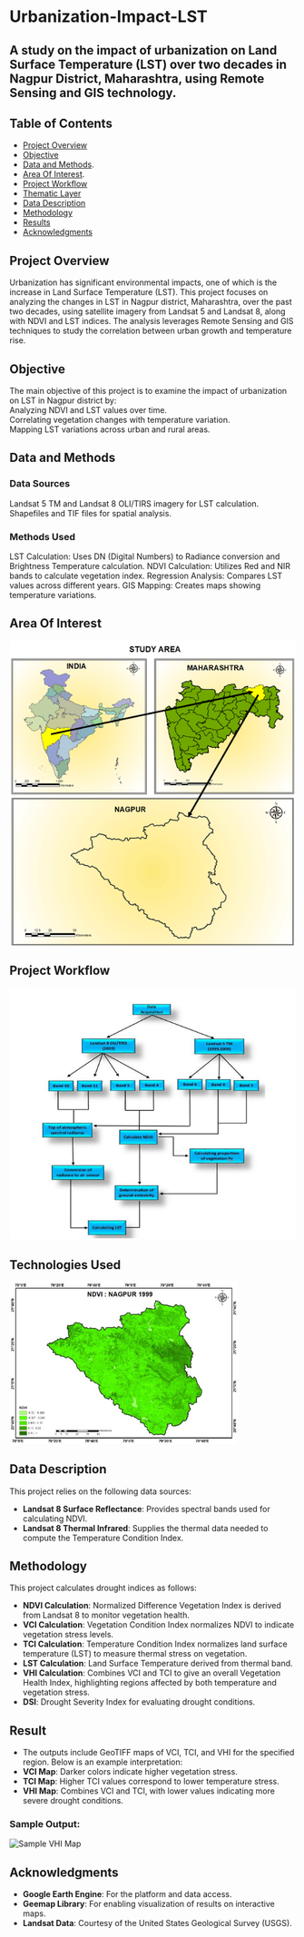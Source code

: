 # Urbanization-Impact-LST
## A study on the impact of urbanization on Land Surface Temperature (LST) over two decades in Nagpur District, Maharashtra, using Remote Sensing and GIS technology.


## Table of Contents
- [Project Overview](#project-overview)
- [Objective](#objective)
- [Data and Methods](#Data-and-methods).
- [Area Of Interest](#area-of-interest).
- [Project Workflow](#Project-Workflow)
- [Thematic Layer](#thematic-layer)
- [Data Description](#data-description)
- [Methodology](#methodology)
- [Results](#results)
- [Acknowledgments](#acknowledgments)
## Project Overview
Urbanization has significant environmental impacts, one of which is the increase in Land Surface Temperature (LST). This project focuses on analyzing the changes in LST in Nagpur district, Maharashtra, over the past two decades, using satellite imagery from Landsat 5 and Landsat 8, along with NDVI and LST indices. The analysis leverages Remote Sensing and GIS techniques to study the correlation between urban growth and temperature rise.

## Objective
The main objective of this project is to examine the impact of urbanization on LST in Nagpur district by:
<br>
Analyzing NDVI and LST values over time.<br>
Correlating vegetation changes with temperature variation.<br>
Mapping LST variations across urban and rural areas.


## Data and Methods
### Data Sources
Landsat 5 TM and Landsat 8 OLI/TIRS imagery for LST calculation.
Shapefiles and TIF files for spatial analysis.
### Methods Used
LST Calculation: Uses DN (Digital Numbers) to Radiance conversion and Brightness Temperature calculation.
NDVI Calculation: Utilizes Red and NIR bands to calculate vegetation index.
Regression Analysis: Compares LST values across different years.
GIS Mapping: Creates maps showing temperature variations.
## Area Of Interest
![Projectb Area](Images/Area.png)


## Project Workflow

![Workflow](Images/Workflow.png)



## Technologies Used
<img src="images/NDVI1999.png" alt="Sample Screenshot" width="400">

## Data Description
This project relies on the following data sources:
- **Landsat 8 Surface Reflectance**: Provides spectral bands used for calculating NDVI.
- **Landsat 8 Thermal Infrared**: Supplies the thermal data needed to compute the Temperature Condition Index.


## Methodology
This project calculates drought indices as follows:
- **NDVI Calculation**: Normalized Difference Vegetation Index is derived from Landsat 8 to monitor vegetation health.
- **VCI Calculation**: Vegetation Condition Index normalizes NDVI to indicate vegetation stress levels.
- **TCI Calculation**: Temperature Condition Index normalizes land surface temperature (LST) to measure thermal stress on vegetation.
- **LST Calculation**: Land Surface Temperature derived from thermal band.
- **VHI Calculation**: Combines VCI and TCI to give an overall Vegetation Health Index, highlighting regions affected by both temperature and vegetation stress.
- **DSI**: Drought Severity Index for evaluating drought conditions.

## Result
- The outputs include GeoTIFF maps of VCI, TCI, and VHI for the specified region. Below is an example interpretation:
- **VCI Map**: Darker colors indicate higher vegetation stress.
- **TCI Map**: Higher TCI values correspond to lower temperature stress.
- **VHI Map**: Combines VCI and TCI, with lower values indicating more severe drought conditions.

### Sample Output:
![Sample VHI Map](output/sample_vhi_map.png)
## Acknowledgments
- **Google Earth Engine**: For the platform and data access.
- **Geemap Library**: For enabling visualization of results on interactive maps.
- **Landsat Data**: Courtesy of the United States Geological Survey (USGS).


